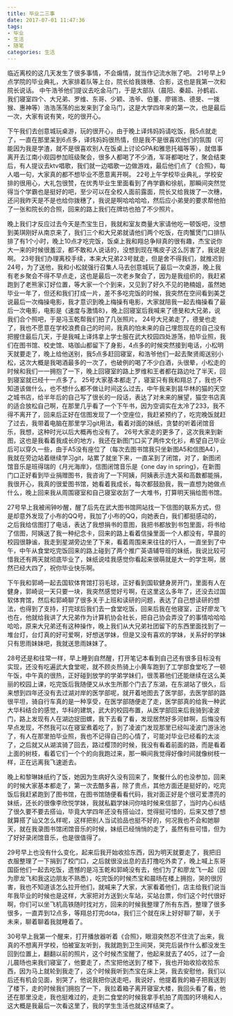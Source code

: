 ```yaml
---
title: 毕业二三事
date: 2017-07-01 11:47:36
tags:
- 毕业
- 生活
- 随笔
categories: 生活
---
```

临近离校的这几天发生了很多事情，不会煽情，就当作记流水账了吧。
21号早上9点学院的毕业典礼，大家排着队等上台，院长给我拨穗、合影，这也是我第一次和院长说话。
中午浩爷他们提议去吃金马门，于是大部队（晨阳、秦超、孙鹤岩、我们寝室四个、大兄弟、罗维、东哥、少颖、浩爷、伯董、廖锡浩、德旻、一拨猴、惠神等）浩浩荡荡的出发来到了金马门，这是大学四年来的第一次，也是最后一次，大家有说有笑，吃的很开心。

下午我们去创意城玩桌游，玩的很开心，由于晚上译炜妈妈请吃饭，我5点就走了，一直在那里呆到6点多，译炜妈妈很热情，但是我不是很喜欢他们的氛围（可能因为我是学渣，就不是很喜欢别人在饭桌上讨论GPA和雅思托福等等），就借事离开去江南小观园参加班级聚会，很多人都喝了不少酒，军哥都喝吐了，聚会结束后，有人提议去ktv唱歌，我们就一边唱歌一边做游戏，最后他们点了《合照》，每人唱一句，大家真的都不想毕业不愿意离开啊。
22号上午学校毕业典礼，学校安排的很用心，大礼包很赞，在优秀毕业生里面看到了冉学霸和徐航，那瞬间突然觉得当个学霸也是挺好的吧，至少可以在全校人面前露面，院长又给我拨了一次穗，还问我昨天是不是也给你拨穗了，我说是啊哈哈哈哈，然后应小弟旻的要求帮他拍了一张和院长的合照，回来的路上我们在牌坊也拍了不少照片。
<!-- more -->
晚上我们才反应过去今天是杰宝生日，我就和室友商量大家请他吃一顿饭吧，没想到美琪刚好从南京来了，我们三个和大兄弟就请他们两个吃饭，在肉蟹煲门口排队排了有1个小时，晚上10点才吃完饭，饭桌上我和翔总争辩真的很有趣，杰宝说你大一来的时候很羞涩，都不敢和人说话的，没想到现在嘴皮子这么厉害了，我说是啊。
23号我们办理离校手续，本来大兄弟23号就走，但是舍不得我们，就推迟到24号，为了送他，我和小松就强行召集人马去创意城玩了最后一次桌游，晚上我有老乡聚会不得不早点走，这也是最后一次老乡聚会了，因为是我组织的，我赶紧跑到了老熊家订好位置，等大家一个个到来，又见到了好久不见的艳楠姐，虽然她毕业一年了，但还和我们打成一片，差不多吃完饭的时候，我突然在空间看到美芝说最后一次梅操电影，我才意识到晚上梅操有电影，大家就陪我一起去梅操看了最后一次电影，电影是《速度与激情8》，晚上回寝室后我喊来了德旻和大兄弟，说我们合个照吧，于是冯玉乾帮我们拍了几张照片。
24号大兄弟走了，德旻也走了，我也不愿意在学校浪费自己的时间，我真的怕未来的自己埋怨现在的自己没有把握住最后几天，于是我喊上译炜拿上学士服在武大校园四处游荡，拍毕业照，我们在图书馆、校史馆、珞珈山都留下了身影，4点多的时候突然接到电话，小松明天就要走了，晚上给他送别，我5点多赶回寝室，和浩爷他们一起去聚贤阁送别小松，这次大概是我喝酒最多的一次了，也破例的喝了不少白酒，头很晕，小松走的时候和我们一一拥抱了一下，晚上回寝室的路上罗维和王者都在路边吐了半天，回到寝室就已经十一点多了。
25号大家基本都走了，寝室只有我和翔总了，我也不知道该做什么，也不想什么都不做让时间这么过去，中午我来到昙华林的猫的天空之城书店，给半年后的自己写了很长的一段话，表达了对未来的展望，猫空书店真的适合放松自己啊，在那里几乎看了一个下午书，因为空调实在太冷了233，我不得不离开了，回来后正好在信图发现了一个空座位，我赶紧预约了，吃完晚饭就赶了过去，我带着电脑在那里学习git用法，看着对面的妹纸，贪婪的听着闭馆音乐，我想，这种时光以后大概再也没有了。
26号大家走的更多了，这次我来到新图，这也是我看着我成长的地方，我还在新图门口买了两件文化衫，希望自己毕业后可以穿久一些，由于A5没有座位了（每次去图书馆我只坐新图A5和信图A4），我就在旁边站着继续学习git，站累了就坐下来，一直呆到了闭馆，对了，新图闭馆音乐是班得瑞的《月光海岸》，信图闭馆音乐是《one day in spring》，在新图门口正好看到毕业捐赠图书，我咨询了一下阿姨，阿姨表示连大英和高数都能捐，我很开心，我真的很爱图书馆，她看着我成长，每次都鼓励我，我一直想为她做点什么，晚上回来我从周围寝室和自己寝室收刮了一大堆书，打算明天捐给图书馆。

27号早上我被闹钟吵醒，醒了后先在武大图书馆网站找一下信图的联系方式，但是却意外发现了小布的QQ号，我加了小布的QQ，向她表白，我们都挺感动的，之后我给信图打了电话，表达了我想捐书的意图，我把书都放到书包里面，将书给了信图，阿姨送了我一种纪念卡，回来的路上看着信操里面一个人都没有，早晨的校园很静谧，我走到星湖旁边坐了下来，看着周围来来往往的行人，一直坐到了中午，中午从食堂吃完饭回来的路上碰到了两个推广英语辅导班的妹纸，我说比较可惜我还有两天就彻底毕业了，妹纸说哇我感觉你看起来很萌就是大一的学生啊，居然已经大四了，祝你毕业快乐啊。

下午我和郭崎一起去国软体育馆打羽毛球，正好看到国软健身房开门，里面有人在健身，郭崎说一天只要一块，我突然感觉好亏啊，在这里这么多年了，还没去过国软体育馆，然后和郭崎聊了很多关于上班和读研的问题，表达了自己想读研的想法，也得到了支持，打完球后我们去一食堂吃饭，回来后我在他寝室，正好廖龙飞也在，他就给我讲了大兄弟作为计算机协会社长，把自己协会弄没了的事情哈哈哈哈哈，原来大兄弟还有这种操作，晚上我们从大兄弟社团留下的东西里面找到了一堆台灯，台灯真的好可爱啊，好想送学妹，但是又没有喜欢的学妹，关系好的学妹只有思雨妹妹吧，我就送思雨妹妹了。

28号还是和往常一样，早上睡到自然醒，打开笔记本看到自己还有很多目标没有实现，还没有吃遍武大食堂呢，就不顾炎热骑上小黄车跑到了工学部食堂吃了一顿午饭，中午真的很热，正好碰到放学的学弟学妹们，很羡慕他们还能继续在这么美丽的校园上课，吃完饭后我随便又从水生所那个门去了东湖，在东湖站了很久，后来想到四年还没有去过湖对岸的医学部呢，就开着地图去了医学部，去医学部的路很平坦，骑自行车真的是一种享受，在医学部随便走了走，医学部真的给我一种武大华科结合的感觉，华科的建筑，武大的校园布置，从医学部回来后我骑到凌波门，路上发现有人在湖边捉田螺，我下去看了看，发现居然好多河蚌啊，后悔没有早点发现，不然我可以在寝室煮着吃了，到了凌波门发现那里已经叫凌波门游泳池了，有人在那里拍毕业照，我也不记得自己的心情了，可能对毕业已经看的太淡了，之后就又从湖滨骑了回去，路过樱顶的时候，我没有看着前面的路，而是看着上面的树枝，看着它们一个个的向我跑过来，那一瞬间我觉得好像时间就像树枝一样，正在远离我飞速逝去。

晚上和黎琳妹纸约了饭，她因为生病好久没有回来了，聚餐什么的也没参加，回来的时候大家基本都走了，第一次去酷多喜，除了贵点，其他方面还是挺好的，吃完饭后我赶紧跑到了图书馆，在图书馆随便看看代码，我对面正好是个很可爱漂亮的妹纸，还长的很像李欣悦学妹，我就私戳学妹问你啥时候来信部了，当时内心纠结了很久要不要去搭讪，毕竟大学四年还没有搭讪过，觉得挺可惜的，后来又想了想就算搭了讪又怎么样呢，这样把别人当试验品也挺不好的，何况我也不会和她聊天，就在我录图书馆闭馆音乐的时候，妹纸已经悄悄的走了，虽然有些可惜，但为了好好录闭馆音乐，也是很值得了。

29号早上也没有什么变化，起来后我开始收拾东西，因为明天就要走了，我把旧衣服整理了一下捐到了校门口，之后就很没出息的去打撸吃外卖了，晚上喊上东哥国臣他们一起去吃饭，遗憾的是冯玉乾和郭崎没有去，他们为了和廖龙飞一起（因为廖龙飞和我这边朋友不熟悉），吃完饭的时候杰宝和晨旸在楼上拥抱，哭的很厉害，我也不知道该怎么拉开他们，就喊来了大家，大家看着他们，店主给我们说当年我毕业的时候也是这样，大家把对方送到火车站，买站台票，你们这个时代很好啊，你们可以坐飞机高铁随时找对方，回来的时候我整理了所有东西，整理了很多很多，一直弄到12点多，等翔总打完dota，我们三个就在床上好好聊了聊，关于未来，聊着聊着我就睡着了。

30号早上我第一个醒来，打开播放器听着《合照》，眼泪突然忍不住流了出来，我真的不想离开学校，怕被室友听到，我就跑到卫生间哭，哭完后装作什么都没发生回到位置上，翻翻以前的照片，这个时候杰宝醒了，他起来就去了405，过了一会儿晨旸也来我们寝室了，他要走了，杰宝把他送到了楼下，我也开始收拾收拾东西，因为马上就轮到我走了，这个时候我听到杰宝在床上哭，我去安慰他，我们以后还有机会见面，别哭了，他说我把你送走吧，我说好，他提着我的箱子把我送到了楼下，走的时候我们拥抱了一下，我拉着箱子离开寝室大楼，我回头看了看，他还在那里没走，我也挺难过的，走到二食堂的时候我拿手机拍了周围的环境和人，这大概是我最后一次看这里了，我的学生生活也就这样结束了。
<head>
    <script src="//cdn1.lncld.net/static/js/3.0.4/av-min.js"></script>
    <script src='//unpkg.com/valine/dist/Valine.min.js'></script>
</head>
<body>
    <div id="comment"></div>
</body>